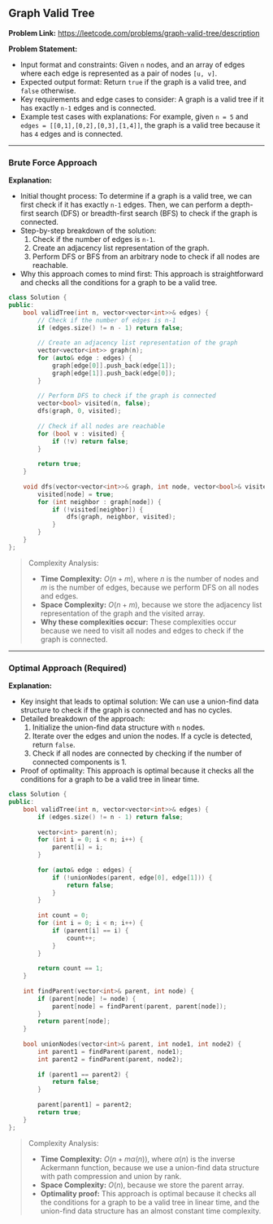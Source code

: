 ## Graph Valid Tree

**Problem Link:** https://leetcode.com/problems/graph-valid-tree/description

**Problem Statement:**
- Input format and constraints: Given `n` nodes, and an array of edges where each edge is represented as a pair of nodes `[u, v]`.
- Expected output format: Return `true` if the graph is a valid tree, and `false` otherwise.
- Key requirements and edge cases to consider: A graph is a valid tree if it has exactly `n-1` edges and is connected.
- Example test cases with explanations: For example, given `n = 5` and `edges = [[0,1],[0,2],[0,3],[1,4]]`, the graph is a valid tree because it has `4` edges and is connected.

---

### Brute Force Approach

**Explanation:**
- Initial thought process: To determine if a graph is a valid tree, we can first check if it has exactly `n-1` edges. Then, we can perform a depth-first search (DFS) or breadth-first search (BFS) to check if the graph is connected.
- Step-by-step breakdown of the solution: 
  1. Check if the number of edges is `n-1`.
  2. Create an adjacency list representation of the graph.
  3. Perform DFS or BFS from an arbitrary node to check if all nodes are reachable.
- Why this approach comes to mind first: This approach is straightforward and checks all the conditions for a graph to be a valid tree.

```cpp
class Solution {
public:
    bool validTree(int n, vector<vector<int>>& edges) {
        // Check if the number of edges is n-1
        if (edges.size() != n - 1) return false;
        
        // Create an adjacency list representation of the graph
        vector<vector<int>> graph(n);
        for (auto& edge : edges) {
            graph[edge[0]].push_back(edge[1]);
            graph[edge[1]].push_back(edge[0]);
        }
        
        // Perform DFS to check if the graph is connected
        vector<bool> visited(n, false);
        dfs(graph, 0, visited);
        
        // Check if all nodes are reachable
        for (bool v : visited) {
            if (!v) return false;
        }
        
        return true;
    }
    
    void dfs(vector<vector<int>>& graph, int node, vector<bool>& visited) {
        visited[node] = true;
        for (int neighbor : graph[node]) {
            if (!visited[neighbor]) {
                dfs(graph, neighbor, visited);
            }
        }
    }
};
```

> Complexity Analysis:
> - **Time Complexity:** $O(n + m)$, where $n$ is the number of nodes and $m$ is the number of edges, because we perform DFS on all nodes and edges.
> - **Space Complexity:** $O(n + m)$, because we store the adjacency list representation of the graph and the visited array.
> - **Why these complexities occur:** These complexities occur because we need to visit all nodes and edges to check if the graph is connected.

---

### Optimal Approach (Required)

**Explanation:**
- Key insight that leads to optimal solution: We can use a union-find data structure to check if the graph is connected and has no cycles.
- Detailed breakdown of the approach: 
  1. Initialize the union-find data structure with `n` nodes.
  2. Iterate over the edges and union the nodes. If a cycle is detected, return `false`.
  3. Check if all nodes are connected by checking if the number of connected components is 1.
- Proof of optimality: This approach is optimal because it checks all the conditions for a graph to be a valid tree in linear time.

```cpp
class Solution {
public:
    bool validTree(int n, vector<vector<int>>& edges) {
        if (edges.size() != n - 1) return false;
        
        vector<int> parent(n);
        for (int i = 0; i < n; i++) {
            parent[i] = i;
        }
        
        for (auto& edge : edges) {
            if (!unionNodes(parent, edge[0], edge[1])) {
                return false;
            }
        }
        
        int count = 0;
        for (int i = 0; i < n; i++) {
            if (parent[i] == i) {
                count++;
            }
        }
        
        return count == 1;
    }
    
    int findParent(vector<int>& parent, int node) {
        if (parent[node] != node) {
            parent[node] = findParent(parent, parent[node]);
        }
        return parent[node];
    }
    
    bool unionNodes(vector<int>& parent, int node1, int node2) {
        int parent1 = findParent(parent, node1);
        int parent2 = findParent(parent, node2);
        
        if (parent1 == parent2) {
            return false;
        }
        
        parent[parent1] = parent2;
        return true;
    }
};
```

> Complexity Analysis:
> - **Time Complexity:** $O(n + m \alpha(n))$, where $\alpha(n)$ is the inverse Ackermann function, because we use a union-find data structure with path compression and union by rank.
> - **Space Complexity:** $O(n)$, because we store the parent array.
> - **Optimality proof:** This approach is optimal because it checks all the conditions for a graph to be a valid tree in linear time, and the union-find data structure has an almost constant time complexity.